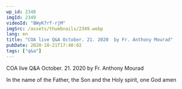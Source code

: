 ```yaml
---
wp_id: 2348
imgId: 2349
videoId: "BWyK7rf-rjM"
imgSrc: /assets/thumbnails/2349.webp
lang: en
title: "COA live Q&A October. 21. 2020  by Fr. Anthony Mourad"
pubDate: 2020-10-21T17:40:02
tags: ["q&a"]
---
```


<!-- page: 6 -->

<p>COA live Q&amp;A October. 21. 2020 by Fr. Anthony Mourad</p>
<p>In the name of the Father, the Son and the Holy spirit, one God amen</p>
